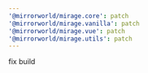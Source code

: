```yaml
---
'@mirrorworld/mirage.core': patch
'@mirrorworld/mirage.vanilla': patch
'@mirrorworld/mirage.vue': patch
'@mirrorworld/mirage.utils': patch
---
```


fix build
